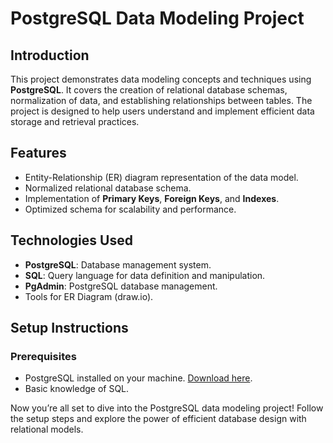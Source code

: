 # PostgreSQL Data Modeling Project


## Introduction
This project demonstrates data modeling concepts and techniques using **PostgreSQL**. It covers the creation of relational database schemas, normalization of data, and establishing relationships between tables. The project is designed to help users understand and implement efficient data storage and retrieval practices.

## Features
- Entity-Relationship (ER) diagram representation of the data model.
- Normalized relational database schema.
- Implementation of **Primary Keys**, **Foreign Keys**, and **Indexes**.
- Optimized schema for scalability and performance.

## Technologies Used
- **PostgreSQL**: Database management system.
- **SQL**: Query language for data definition and manipulation.
- **PgAdmin**: PostgreSQL database management.
- Tools for ER Diagram (draw.io).

## Setup Instructions

### Prerequisites
- PostgreSQL installed on your machine. [Download here](https://www.postgresql.org/download/).
- Basic knowledge of SQL.

Now you’re all set to dive into the PostgreSQL data modeling project! Follow the setup steps and explore the power of efficient database design with relational models.
